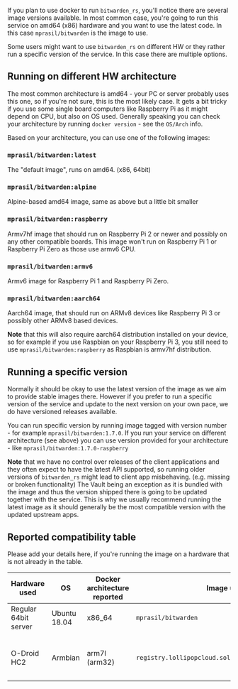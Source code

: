 If you plan to use docker to run `bitwarden_rs`, you'll notice there are several image versions available. In most common case, you're going to run this service on amd64 (x86) hardware and you want to use the latest code. In this case `mprasil/bitwarden` is the image to use.

Some users might want to use `bitwarden_rs` on different HW or they rather run a specific version of the service. In this case there are multiple options.

## Running on different HW architecture

The most common architecture is amd64 - your PC or server probably uses this one, so if you're not sure, this is the most likely case. It gets a bit tricky if you use some single board computers like Raspberry Pi as it might depend on CPU, but also on OS used. Generally speaking you can check your architecture by running `docker version` - see the `OS/Arch` info.

Based on your architecture, you can use one of the following images:

### `mprasil/bitwarden:latest`

The "default image", runs on amd64. (x86, 64bit)

### `mprasil/bitwarden:alpine`

Alpine-based amd64 image, same as above but a little bit smaller

### `mprasil/bitwarden:raspberry`

Armv7hf image that should run on Raspberry Pi 2 or newer and possibly on any other compatible boards. This image won't run on Raspberry Pi 1 or Raspberry Pi Zero as those use armv6 CPU.

### `mprasil/bitwarden:armv6`

Armv6 image for Raspberry Pi 1 and Raspberry Pi Zero.

### `mprasil/bitwarden:aarch64`

Aarch64 image, that should run on ARMv8 devices like Raspberry Pi 3 or possibly other ARMv8 based devices.

**Note** that this will also require aarch64 distribution installed on your device, so for example if you use Raspbian on your Raspberry Pi 3, you still need to use `mprasil/bitwarden:raspberry` as Raspbian is armv7hf distribution.

## Running a specific version

Normally it should be okay to use the latest version of the image as we aim to provide stable images there. However if you prefer to run a specific version of the service and update to the next version on your own pace, we do have versioned releases available.

You can run specific version by running image tagged with version number - for example `mprasil/bitwarden:1.7.0`. If you run your service on different architecture (see above) you can use version provided for your architecture - like `mprasil/bitwarden:1.7.0-raspberry`

**Note** that we have no control over releases of the client applications and they often expect to have the latest API supported, so running older versions of `bitwarden_rs` might lead to client app misbehaving. (e.g. missing or broken functionality) The Vault being an exception as it is bundled with the image and thus the version shipped there is going to be updated together with the service. This is why we usually recommend running the latest image as it should generally be the most compatible version with the updated upstream apps.

## Reported compatibility table

Please add your details here, if you're running the image on a hardware that is not already in the table.

| Hardware used        | OS           | Docker architecture reported | Image used          | Status | Notes |
|----------------------|--------------|------------------------------|---------------------|--------|-------|
| Regular 64bit server | Ubuntu 18.04 | x86_64                       | `mprasil/bitwarden` | OK     |       |
|                      |              |                              |                     |        |       |
| O-Droid HC2          | Armbian      | arm7l (arm32)                | `registry.lollipopcloud.solutions/arm32v7/bitwarden` | OK | Unofficial image built from upstream sources ; ```mprasil/bitwarden:raspberry``` is the official equivalent image |